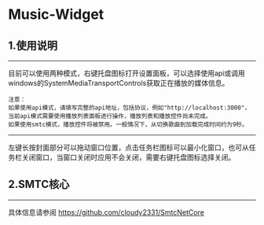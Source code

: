 # Music-Widget

## 1.使用说明
---
目前可以使用两种模式，右键托盘图标打开设置面板，可以选择使用api或调用windows的SystemMediaTransportControls获取正在播放的媒体信息。

```
注意：
如果使用api模式，请填写完整的api地址，包括协议，例如"http://localhost:3000"，当前api模式需要使用播放列表面板进行操作，播放列表和播放控件尚未完成。
如果使用smtc模式，播放控件将被禁用。一般情况下，从切换歌曲到加载完成时间约为9秒。
```

---
左键长按封面部分可以拖动窗口位置，点击任务栏图标可以最小化窗口，也可从任务栏关闭窗口，当窗口关闭时应用不会关闭，需要右键托盘图标选择关闭。

## 2.SMTC核心
---
具体信息请参阅 https://github.com/cloudy2331/SmtcNetCore